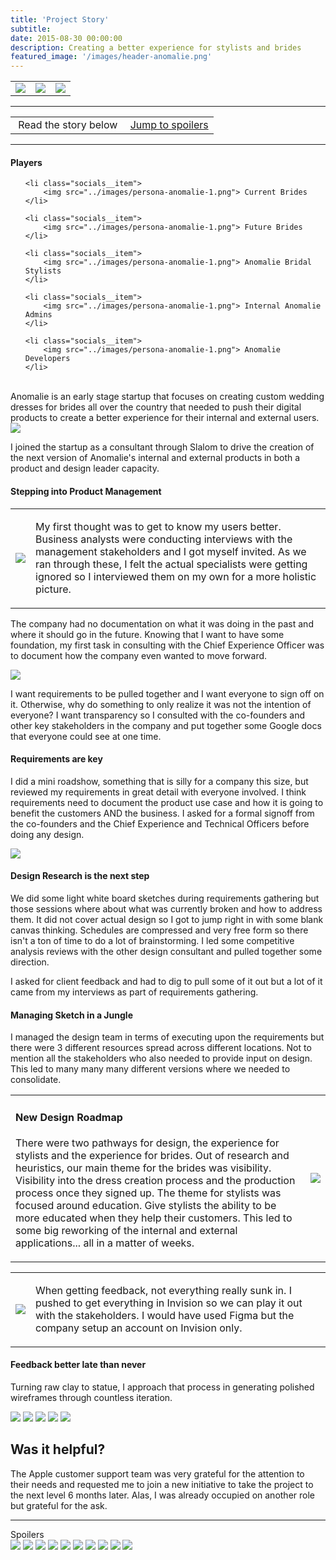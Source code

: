 ```yaml
---
title: 'Project Story'
subtitle: 
date: 2015-08-30 00:00:00
description: Creating a better experience for stylists and brides
featured_image: '/images/header-anomalie.png'
---
```

<table>

<tr>

<td><a href="walmart.html"><img src="../images/arrow-left.svg"></a></td>
<td><img src="../images/poster-anomalie.png" class="project__poster"></td>
<td><a href="apple.html"><img src="../images/arrow-right.svg"></a></td>

</tr>

</table>

<hr>
<table class="post-navigation">

<tr>

<td><i class="fab fa-readme"></i> &nbsp;Read the story below</td>
<td><i class="fas fa-angle-double-down"></i> &nbsp;<a href="#spoilers" target="_self">Jump to spoilers</a> </td>

</tr>

</table>
<hr>

#### Players

<ul class="socials">
	
	<li class="socials__item">
        <img src="../images/persona-anomalie-1.png"> Current Brides
	</li>
	
	<li class="socials__item">
        <img src="../images/persona-anomalie-1.png"> Future Brides
	</li>

	<li class="socials__item">
        <img src="../images/persona-anomalie-1.png"> Anomalie Bridal Stylists
	</li>
	
	<li class="socials__item">
        <img src="../images/persona-anomalie-1.png"> Internal Anomalie Admins
	</li>

	<li class="socials__item">
        <img src="../images/persona-anomalie-1.png"> Anomalie Developers
	</li>
</ul>

<div class="spacer">&nbsp;</div>
Anomalie is an early stage startup that focuses on creating custom wedding dresses for brides all over the country that needed to push their digital products to create a better experience for their internal and external users.

<img src="../images/story-apple-1.png">

I joined the startup as a consultant through Slalom to drive the creation of the next version of Anomalie's internal and external products in both a product and design leader capacity.

#### Stepping into Product Management

<table>

<tr>

<td class="half"><img src="../images/story-apple-2.jpg"></td>
<td>
<p>
My first thought was to get to know my users better. Business analysts were conducting interviews with the management stakeholders and I got myself invited. As we ran through these, I felt the actual specialists were getting ignored so I interviewed them on my own for a more holistic picture.
</p>
</td>

</tr>

</table>

The company had no documentation on what it was doing in the past and where it should go in the future. Knowing that I want to have some foundation, my first task in consulting with the Chief Experience Officer was to document how the company even wanted to move forward. 

<img src="../images/story-apple-3.png">

I want requirements to be pulled together and I want everyone to sign off on it. Otherwise, why do something to only realize it was not the intention of everyone? I want transparency so I consulted with the co-founders and other key stakeholders in the company and put together some Google docs that everyone could see at one time.

#### Requirements are key

I did a mini roadshow, something that is silly for a company this size, but reviewed my requirements in great detail with everyone involved. I think requirements need to document the product use case and how it is going to benefit the customers AND the business. I asked for a formal signoff from the co-founders and the Chief Experience and Technical Officers before doing any design.

<img  src="../images/story-apple-4.png">

#### Design Research is the next step

We did some light white board sketches during requirements gathering but those sessions where about what was currently broken and how to address them. It did not cover actual design so I got to jump right in with some blank canvas thinking. Schedules are compressed and very free form so there isn't a ton of time to do a lot of brainstorming. I led some competitive analysis reviews with the other design consultant and pulled together some direction.

I asked for client feedback and had to dig to pull some of it out but a lot of it came from my interviews as part of requirements gathering.

#### Managing Sketch in a Jungle

I managed the design team in terms of executing upon the requirements but there were 3 different resources spread across different locations. Not to mention all the stakeholders who also needed to provide input on design. This led to many many many different versions where we needed to consolidate.

<table>
<tr>
<td>
<h4>New Design Roadmap</h4>
<p>
There were two pathways for design, the experience for stylists and the experience for brides. Out of research and heuristics, our main theme for the brides was visibility. Visibility into the dress creation process and the production process once they signed up. The theme for stylists was focused around education. Give stylists the ability to be more educated when they help their customers. This led to some big reworking of the internal and external applications... all in a matter of weeks.
</p>
</td>
<td class="half">
<img src="../images/story-apple-6.png">
</td>
</tr>
</table>

<table>
<tr>
<td>

<img src="../images/story-apple-7.png">

</td>
<td class="third">

When getting feedback, not everything really sunk in. I pushed to get everything in Invision so we can play it out with the stakeholders. I would have used Figma but the company setup an account on Invision only.

</td>

</tr>

</table>

#### Feedback better late than never

Turning raw clay to statue, I approach that process in generating polished wireframes through countless iteration.

<div class="gallery" data-columns="1">
<img src="../images/story-apple-10a.png">
<img src="../images/story-apple-10b.png">
<img src="../images/story-apple-10c.png">
<img src="../images/story-apple-10d.png">
<img src="../images/story-apple-10e.png">
</div>

<h2>Was it helpful?</h2> The Apple customer support team was very grateful for the attention to their needs and requested me to join a new initiative to take the project to the next level 6 months later. Alas, I was already occupied on another role but grateful for the ask.

<hr>
<a id="spoilers">Spoilers</a>
<div class="gallery" data-columns="3">
<img src="../images/story-apple-4.png">
<img src="../images/story-apple-7.png">
<img src="../images/story-apple-9a.png">
<img src="../images/story-apple-9b.png">
<img src="../images/story-apple-9c.png">
<img src="../images/story-apple-10b.png">
<img src="../images/story-apple-10f.png">
<img src="../images/story-apple-11b.png">
<img src="../images/story-apple-11c.png">
<img src="../images/story-apple-14.png">
</div>


